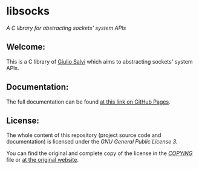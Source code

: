 # libsocks

*A C library for abstracting sockets' system APIs*

## Welcome:

This is a C library of [Giulio Salvi](https://github.com/GiulioSalvi) which aims to abstracting sockets' system APIs.

## Documentation:

The full documentation can be found [at this link on GitHub Pages](https://giuliosalvi.github.io/libsocks).

## License:

The whole content of this repository (project source code and documentation) is licensed under the *GNU General Public License 3.*

You can find the original and complete copy of the license in the *[COPYING](COPYING)* file or [at the original website](https://www.gnu.org/licenses/).
